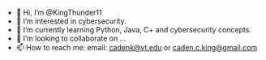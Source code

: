 - 👋 Hi, I’m @KingThunder11
- 👀 I’m interested in cybersecurity.
- 🌱 I’m currently learning Python, Java, C+ and cybersecurity concepts.
- 💞️ I’m looking to collaborate on ...
- 📫 How to reach me: email: cadenk@vt.edu or caden.c.king@gmail.com

<!---
KingThunder11/KingThunder11 is a ✨ special ✨ repository because its `README.md` (this file) appears on your GitHub profile.
You can click the Preview link to take a look at your changes.
--->
